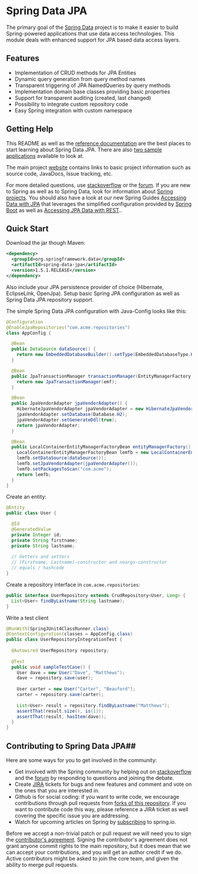 # Spring Data JPA #

The primary goal of the [Spring Data](http://projects.spring.io/spring-data) project is to make it easier to build Spring-powered applications that use data access technologies. This module deals with enhanced support for JPA based data access layers.

## Features ##

* Implementation of CRUD methods for JPA Entities
* Dynamic query generation from query method names
* Transparent triggering of JPA NamedQueries by query methods
* Implementation domain base classes providing basic properties
* Support for transparent auditing (created, last changed)
* Possibility to integrate custom repository code
* Easy Spring integration with custom namespace

## Getting Help ##

This README as well as the [reference documentation](http://docs.spring.io/spring-data/data-jpa/docs/current/reference/html) are the best places to start learning about Spring Data JPA.  There are also [two sample applications](https://github.com/spring-projects/spring-data-examples) available to look at.

The main project [website](http://projects.spring.io/spring-data) contains links to basic project information such as source code, JavaDocs, Issue tracking, etc.

For more detailed questions, use [stackoverflow](http://stackoverflow.com/questions/tagged/spring-data-jpa) or the [forum](forum.spring.io/forum/jpa-orm). If you are new to Spring as well as to Spring Data, look for information about [Spring projects](http://projects.spring.io). You should also have a look at our new Spring Guides
[Accessing Data with JPA](http://spring.io/guides/gs/accessing-data-jpa/) that leverages the simplified configuration provided by [Spring Boot](http://projects.spring.io/spring-boot/) as well as [Accessing JPA Data with REST](http://spring.io/guides/gs/accessing-data-rest/)..


## Quick Start ##

Download the jar though Maven:

```xml
<dependency>
  <groupId>org.springframework.data</groupId>
  <artifactId>spring-data-jpa</artifactId>
  <version>1.5.1.RELEASE</version>
</dependency>
```

Also include your JPA persistence provider of choice (Hibernate, EclipseLink, OpenJpa). Setup basic Spring JPA configuration as well as Spring Data JPA repository support.

The simple Spring Data JPA configuration with Java-Config looks like this: 
```java
@Configuration
@EnableJpaRepositories("com.acme.repositories")
class AppConfig {

  @Bean
  public DataSource dataSource() {
    return new EmbeddedDatabaseBuilder().setType(EmbeddedDatabaseType.H2).build();
  }

  @Bean
  public JpaTransactionManager transactionManager(EntityManagerFactory emf) {
    return new JpaTransactionManager(emf);
  }

  @Bean
  public JpaVendorAdapter jpaVendorAdapter() {
    HibernateJpaVendorAdapter jpaVendorAdapter = new HibernateJpaVendorAdapter();
    jpaVendorAdapter.setDatabase(Database.H2);
    jpaVendorAdapter.setGenerateDdl(true);
    return jpaVendorAdapter;
  }

  @Bean
  public LocalContainerEntityManagerFactoryBean entityManagerFactory() {
    LocalContainerEntityManagerFactoryBean lemfb = new LocalContainerEntityManagerFactoryBean();
    lemfb.setDataSource(dataSource());
    lemfb.setJpaVendorAdapter(jpaVendorAdapter());
    lemfb.setPackagesToScan("com.acme");
    return lemfb;
  }
}
```

Create an entity:

```java
@Entity
public class User {

  @Id
  @GeneratedValue
  private Integer id;
  private String firstname;
  private String lastname;
       
  // Getters and setters
  // (Firstname, Lastname)-constructor and noargs-constructor
  // equals / hashcode
}
```

Create a repository interface in `com.acme.repositories`:

```java
public interface UserRepository extends CrudRepository<User, Long> {
  List<User> findByLastname(String lastname);
}
```

Write a test client

```java
@RunWith(SpringJUnit4ClassRunner.class)
@ContextConfiguration(classes = AppConfig.class)
public class UserRepositoryIntegrationTest {
     
  @Autowired UserRepository repository;
     
  @Test
  public void sampleTestCase() {
    User dave = new User("Dave", "Matthews");
    dave = repository.save(user);
         
    User carter = new User("Carter", "Beauford");
    carter = repository.save(carter);
         
    List<User> result = repository.findByLastname("Matthews");
    assertThat(result.size(), is(1));
    assertThat(result, hasItem(dave));
  }
}
```

## Contributing to Spring Data JPA##

Here are some ways for you to get involved in the community:

* Get involved with the Spring community by helping out on [stackoverflow](http://stackoverflow.com/questions/tagged/spring-data-jpa) and the [forum](forum.spring.io/forum/jpa-orm) by responding to questions and joining the debate.
* Create [JIRA](https://jira.springsource.org/browse/DATAJPA) tickets for bugs and new features and comment and vote on the ones that you are interested in.  
* Github is for social coding: if you want to write code, we encourage contributions through pull requests from [forks of this repository](http://help.github.com/forking/). If you want to contribute code this way, please reference a JIRA ticket as well covering the specific issue you are addressing.
* Watch for upcoming articles on Spring by [subscribing](http://spring.io/blog) to spring.io.

Before we accept a non-trivial patch or pull request we will need you to sign the [contributor's agreement](https://support.springsource.com/spring_committer_signup).  Signing the contributor's agreement does not grant anyone commit rights to the main repository, but it does mean that we can accept your contributions, and you will get an author credit if we do.  Active contributors might be asked to join the core team, and given the ability to merge pull requests.

